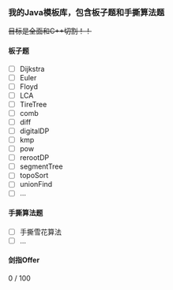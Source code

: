 ### 我的Java模板库，包含板子题和手撕算法题
~~目标是全面和C++切割！！~~
#### 板子题

- [ ] Dijkstra  
- [ ] Euler
- [ ] Floyd
- [ ] LCA
- [ ] TireTree
- [ ] comb
- [ ] diff
- [ ] digitalDP
- [ ] kmp
- [ ] pow
- [ ] rerootDP
- [ ] segmentTree
- [ ] topoSort
- [ ] unionFind
- [ ] ...

#### 手撕算法题

- [ ] 手撕雪花算法
- [ ] ...

#### 剑指Offer 

0 / 100